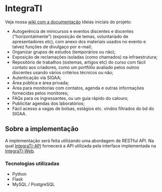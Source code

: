 # IntegraTI

Veja nossa [wiki com a documentação](https://github.com/bti-imd/IntegraTI-API/wiki) 
Ideias iniciais do projeto:
* Autogerência de minicursos e eventos discentes e docentes (“horizontalmente”) (exposição de temas, voluntariado de apresentadores etc), com anexo dos materiais usados no evento e talvez funções de divulgaço por e-mail;
* Organizar grupos de estudos (temporários ou não);
* Exposição de reclamações isoladas (como chamados) na infraestrutura;
* Repositório de trabalhos (sistemas, artigos etc) do curso com fácil contato aos criadores, como um portfólio avaliado pelos outros discentes usando vários critérios técnicos ou não;
* Autenticação via SIGAA;
* Área pública e área privada;
* Área para monitorias com contatos, agenda e outras informações fornecidas pelos monitores;
* FAQs para os ingressantes, ou um guia rápido do calouro;
* Publicitar agendas dos laboratórios;
* Fácil acesso a vagas de bolsas, estágios etc. vindos filtrados do bd do SIGAA.

## Sobre a implementação
A implementação será feita utilizando uma abordagem de RESTful API. Na qual [IntegraTI-API](https://github.com/bti-imd/IntegraTI-AP) fornecerá a API utilizada pela interface implementada na [IntegraTI-Web](https://github.com/bti-imd/IntegraTI-Web).
### Tecnologias utilizadas
* Python
* Flask
* MySQL / PostgreSQL
